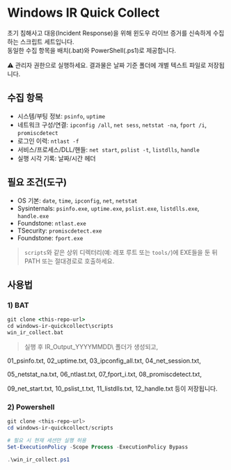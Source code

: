 # Windows IR Quick Collect

초기 침해사고 대응(Incident Response)을 위해 윈도우 라이브 증거를 신속하게 수집하는 스크립트 세트입니다.  
동일한 수집 항목을 배치(.bat)와 PowerShell(.ps1)로 제공합니다.

⚠️ 관리자 권한으로 실행하세요. 결과물은 날짜 기준 폴더에 개별 텍스트 파일로 저장됩니다.


## 수집 항목

- 시스템/부팅 정보: `psinfo`, `uptime`
- 네트워크 구성/연결: `ipconfig /all`, `net sess`, `netstat -na`, `fport /i`, `promiscdetect`
- 로그인 이력: `ntlast -f`
- 서비스/프로세스/DLL/핸들: `net start`, `pslist -t`, `listdlls`, `handle`
- 실행 시각 기록: 날짜/시간 헤더

## 필요 조건(도구)

- OS 기본: `date`, `time`, `ipconfig`, `net`, `netstat`
- Sysinternals: `psinfo.exe`, `uptime.exe`, `pslist.exe`, `listdlls.exe`, `handle.exe`
- Foundstone: `ntlast.exe`
- TSecurity: `promiscdetect.exe`
- Foundstone: `fport.exe`

> `scripts`와 같은 상위 디렉터리(예: 레포 루트 또는 `tools/`)에 EXE들을 둔 뒤 PATH 또는 절대경로로 호출하세요.

## 사용법

### 1) BAT
```cmd
git clone <this-repo-url>
cd windows-ir-quickcollect\scripts
win_ir_collect.bat
```

> 실행 후 IR_Output_YYYYMMDD\ 폴더가 생성되고,

01_psinfo.txt, 02_uptime.txt, 03_ipconfig_all.txt, 04_net_session.txt,

05_netstat_na.txt, 06_ntlast.txt, 07_fport_i.txt, 08_promiscdetect.txt,

09_net_start.txt, 10_pslist_t.txt, 11_listdlls.txt, 12_handle.txt 등이 저장됩니다.

### 2) Powershell
```powershell
git clone <this-repo-url>
cd windows-ir-quickcollect/scripts

# 필요 시 현재 세션만 실행 허용
Set-ExecutionPolicy -Scope Process -ExecutionPolicy Bypass

.\win_ir_collect.ps1

